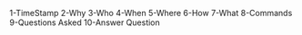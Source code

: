 1-TimeStamp
2-Why
3-Who
4-When
5-Where
6-How
7-What
8-Commands
9-Questions Asked
10-Answer Question
